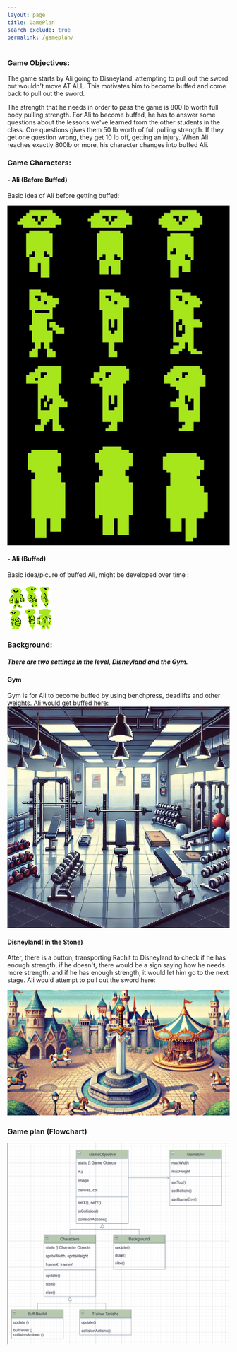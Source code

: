 ```yaml
---
layout: page 
title: GamePlan
search_exclude: true
permalink: /gameplan/
---
```

### Game Objectives:
The game starts by Ali going to Disneyland, attempting to pull out the sword but wouldn't move AT ALL. This motivates him to become buffed and come back to pull out the sword. 

The strength that he needs in order to pass the game is 800 lb worth full body pulling strength.
For Ali to become buffed, he has to answer some questions about the lessons we've learned from the other students in the class. 
One questions gives them 50 lb worth of full pulling strength. If they get one question wrong, they get 10 lb off, getting an injury. 
When Ali reaches exactly 800lb or more, his character changes into buffed Ali.

### Game Characters: 
#### - Ali (Before Buffed)
Basic idea of Ali before getting buffed:

![alt text](../images/gamify/Ali_A.jpeg)

#### - Ali (Buffed)
Basic idea/picure of  buffed Ali, might be developed over time :

![alt text](<../images/gamify/pixil-frame-0 (3).png>)


### Background:
##### There are two settings in the level, Disneyland and the Gym.
#### Gym 
Gym is for Ali to become buffed by using benchpress, deadlifts and other weights. 
Ali would get buffed here: 
![alt text](../images/gamify/gym.png)

#### Disneyland( in the Stone)
After, there is a button, transporting Rachit to Disneyland to check if he has enough strength, if he doesn't, there would be a sign saying how he needs more strength, and if he has enough strength, it would let him go to the next stage.
Ali would attempt to pull out the sword here:

![alt text](../images/gamify/disneyland.png)
### Game plan (Flowchart)
![alt text](../images/gamify/IMG_7590.png)